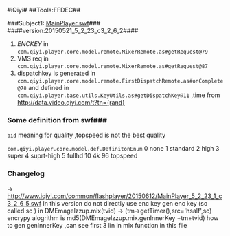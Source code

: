 #iQiyi#
##Tools:FFDEC##

###Subject1: [MainPlayer.swf](http://www.iqiyi.com/common/flashplayer/20150521/MainPlayer_5_2_23_c3_2_6_2.swf)###
####version:20150521_5_2_23_c3_2_6_2####

1. *ENCKEY* in `com.qiyi.player.core.model.remote.MixerRemote.as#getRequest@79`
2. VMS req in `com.qiyi.player.core.model.remote.MixerRemote.as#getRequest@87`
3. dispatchkey is generated in  `com.qiyi.player.core.model.remote.FirstDispatchRemote.as#onComplete@78` and defined in `com.qiyi.player.base.utils.KeyUtils.as#getDispatchKey@11` ,time from http://data.video.qiyi.com/t?tn={rand}

### Some definition from swf###
`bid` meaning for quality ,topspeed is not the best quality
>
`com.qiyi.player.core.model.def.DefinitonEnum`
0 none
1 standard
2 high
3 super
4 suprt-high
5 fullhd
10 4k
96 topspeed

### Changelog
-> http://www.iqiyi.com/common/flashplayer/20150612/MainPlayer_5_2_23_1_c3_2_6_5.swf
    In this version do not directly use enc key 
    gen enc key (so called sc ) in DMEmagelzzup.mix(tvid) -> (tm->getTimer(),src='hsalf',sc)
    encrypy alogrithm is md5(DMEmagelzzup.mix.genInnerKey +tm+tvid)
    how to gen genInnerKey ,can see first 3 lin in mix function in this file
